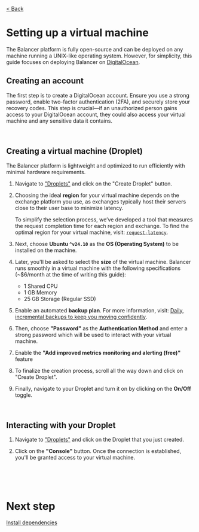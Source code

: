[< Back](../../README.md#getting-started)

# Setting up a virtual machine

The Balancer platform is fully open-source and can be deployed on any machine running a UNIX-like operating system. However, for simplicity, this guide focuses on deploying Balancer on [DigitalOcean](https://www.digitalocean.com/).



## Creating an account

The first step is to create a DigitalOcean account. Ensure you use a strong password, enable two-factor authentication (2FA), and securely store your recovery codes. This step is crucial—if an unauthorized person gains access to your DigitalOcean account, they could also access your virtual machine and any sensitive data it contains.



<br/>

## Creating a virtual machine (Droplet)

The Balancer platform is lightweight and optimized to run efficiently with minimal hardware requirements.

1. Navigate to ["Droplets"](https://cloud.digitalocean.com/droplets) and click on the "Create Droplet" button.

2. Choosing the ideal **region** for your virtual machine depends on the exchange platform you use, as exchanges typically host their servers close to their user base to minimize latency.

   To simplify the selection process, we’ve developed a tool that measures the request completion time for each region and exchange. To find the optimal region for your virtual machine, visit: [`request-latency`](https://github.com/bitcoin-balancer/request-latency).

3. Next, choose **Ubuntu `^v24.10`** as the **OS (Operating System)** to be installed on the machine.

4. Later, you'll be asked to select the **size** of the virtual machine. Balancer runs smoothly in a virtual machine with the following specifications (~$6/month at the time of writing this guide):

   - 1 Shared CPU
   - 1 GB Memory
   - 25 GB Storage (Regular SSD)


5. Enable an automated **backup plan**. For more information, visit: [Daily, incremental backups to keep you moving confidently](https://www.digitalocean.com/products/backups).

6. Then, choose **"Password"** as the **Authentication Method** and enter a strong password which will be used to interact with your virtual machine. 

7. Enable the **"Add improved metrics monitoring and alerting (free)"** feature

8. To finalize the creation process, scroll all the way down and click on "Create Droplet".

9. Finally, navigate to your Droplet and turn it on by clicking on the **On/Off** toggle.



<br/>

## Interacting with your Droplet

1. Navigate to ["Droplets"](https://cloud.digitalocean.com/droplets) and click on the Droplet that you just created.

2. Click on the **"Console"** button. Once the connection is established, you'll be granted access to your virtual machine.



<br/><br/><br/>

# Next step

[Install dependencies](../install-dependencies/index.md)